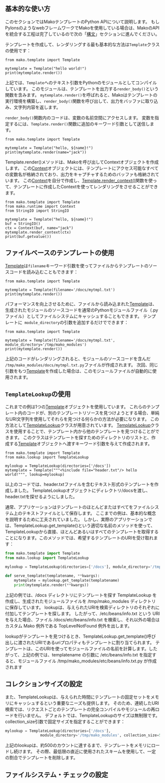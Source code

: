 ## 基本的な使い方
このセクションではMakoテンプレートのPython APIについて説明します。
もしPylonsのようなwebフレームワークでMakoを使用している場合は、MakoのAPIを統合する工程は完了しているので次の「[構文]()」セクションに進んでください。

テンプレートを作成して、レンダリングする最も基本的な方法は```Template```クラスの使用です：
```
from mako.template import Template

mytemplate = Template("hello world!")
print(mytemplate.render())
```

上記では、```Template```へのテキスト引数をPythonのモジュールとしてコンパイルしています。
このモジュールは、テンプレートを出力する```render_body()```という関数を含みます。
```mytemplate.render()```を呼ばれると、Makoはテンプレートの実行環境を構築し、```render_body()```関数を呼び出して、出力をバッファに取り込み、文字列内容を返します。

```render_body()```関数内のコードは、変数の名前空間にアクセスします。
変数を指定するには、```Template.render()```関数に追加のキーワード引数として送信します。
```
from mako.template import Template

mytemplate = Template("hello, ${name}!")
print(mytemplate.render(name="jack"))
```

Template.render()メソッドは、Makoを呼び出してContextオブジェクトを作成します。
この[Context]()オブジェクトには、テンプレートにアクセス可能なすべての変数名が格納されており、出力をキャプチャするためのバッファも格納されています。
この[Context]()を自分で作成し、[Template.render_context()]()関数を使って、テンプレートに作成したContextを使ってレンダリングをさせることができます。
```
from mako.template import Template
from mako.runtime import Context
from StringIO import StringIO

mytemplate = Template("hello, ${name}!")
buf = StringIO()
ctx = Context(buf, name="jack")
mytemplate.render_context(ctx)
print(buf.getvalue())
```

## ファイルベースのテンプレートの使用
[Template]()は```filename```キーワード引数を使ってファイルからテンプレートのソースコードを読み込むこともできます：
```
from mako.template import Template

mytemplate = Template(filename='/docs/mytmpl.txt')
print(mytemplate.render())
```

パフォーマンスを向上させるために、ファイルから読み込まれた[Template]()は、生成されたモジュールのソースコードを通常のPythonモジュールファイル（.pyファイル）としてファイルシステムにキャッシュすることもできます。
テンプレートに``` module_directory```の引数を追加するだけでできます：
```
from mako.template import Template

mytemplate = Template(filename='/docs/mytmpl.txt', module_directory='/tmp/mako_modules')
print(mytemplate.render())
```

上記のコードがレンダリングされると、モジュールのソースコードを含んだ``` /tmp/mako_modules/docs/mytmpl.txt.py```ファイルが作成されます。
次回、同じ引数をもつ[Template]()を作成した場合は、このモジュールファイルが自動的に使用されます。

## ```TemplateLookup```の使用
これまでの例は1つの[Template]()オブジェクトを使用しています。
これらのテンプレート内のコードが、別のテンプレートリソースを見つけようとする場合、単純なURI文字列を使用してそれらを見つける何らかの方法が必要になります。
この方法として[TemplateLookup]()クラスが用意されています。
[TemplateLookup]()クラスを使用することで、テンプレート内から他のテンプレートを見つけることができます。
このクラスはテンプレートを探すためのディレクトリのリストと、作成する[Template]()オブジェクトへ渡すキーワード引数を与えて作成されます。
```
from mako.template import Template
from mako.lookup import TemplateLookup

mylookup = TemplateLookup(directories=['/docs'])
mytemplate = Template("""<%include file="header.txt"/> hello world!""", lookup=mylookup)
```

以上のコードでは、header.txtファイルを含むテキスト形式のテンプレートを作成しました。
TemplateLookupオブジェクトにディレクトリ/docsを渡し、header.txtを探せるようにしました。

通常、アプリケーションはテンプレートのほとんどまたはすべてをファイルシステム上のテキストファイルとして保存します。
ここまでの例は、基本的な概念を説明するために工夫されていました。
しかし、実際のアプリケーションでは、TemplateLookup.get_template()という適切な名前のメソッドを使って、TemplateLookupから直接、ほとんどあるいはすべてのテンプレートを取得することになります。このメソッドでは、希望するテンプレートのURIを受け取れます：
```python
from mako.template import Template
from mako.lookup import TemplateLookup

mylookup = TemplateLookup(directories=['/docs'], module_directory='/tmp/mako_modules')

def serve_template(templatename, **kwargs):
    mytemplate = mylookup.get_template(templatename)
    print(mytemplate.render(**kwargs))
```

上記の例では、/docs ディレクトリにテンプレートを探す TemplateLookup を作成し、生成されたモジュールファイルを /tmp/mako_modules ディレクトリに保存しています。
lookupは、与えられたURIを検索ディレクトリのそれぞれに付加してテンプレートを探します。
したがって、/etc/beans/info.txt という URI を与えた場合、ファイル /docs/etc/beans/info.txt を検索し、それ以外の場合はカスタム Mako 例外である TopLevelNotFound 例外を出します。

lookupがテンプレートを見つけるとき、TemplateLookup.get_template()呼び出しに渡されたURIであるuriプロパティもテンプレートに割り当てられます。
テンプレートは、このURIを使ってモジュールファイルの名前を計算します。したがって、上記の例では、templatename の引数に /etc/beans/info.txt を指定すると、モジュールファイル /tmp/mako_modules/etc/beans/info.txt.py が作成されます

## コレクションサイズの設定
また、TemplateLookupは、与えられた時間にテンプレートの固定セットをメモリにキャッシュするという重要なニーズも提供します。
そのため、連続したURI検索では、リクエストごとのテンプレートの完全コンパイルやモジュールの再ロードを行いません。
デフォルトでは、TemplateLookupのサイズは無制限です。
collection_size引数で固定サイズを指定することができます：
```python
mylookup = TemplateLookup(directories=['/docs'],
                module_directory='/tmp/mako_modules', collection_size=500)
```

上記のlookupは、約500のカウントに達するまで、テンプレートをメモリにロードし続けます。
その際、最低限の直近に使用されたスキームを使用して、一定の割合でテンプレートを削除します。

## ファイルシステム・チェックの設定

